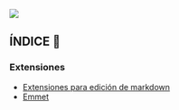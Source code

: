 <a href="../../">![](https://img.shields.io/badge/regresar%20a%20principal-%E2%86%A9-gray?style=for-the-badge&logo=files&logoColor=%23FAC171)</a>

## ÍNDICE 📑


### Extensiones

- [Extensiones para edición de markdown](./extensiones-para-markdown/)
- [Emmet](../../extensiones/emmet)

